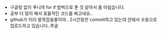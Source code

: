 
* 구글링 없이 푸니까 for if 범벅으로 푼 것 같아서 좀 아쉽습니다.
* 공부 더 많이 해서 효율적인 코드를 짜고네요..
* github가 이리 발목잡을줄이야.. 2시간동안 commit하고 있는데 안돼서 수동으로 업로드하고 있습니다..쭈굴
